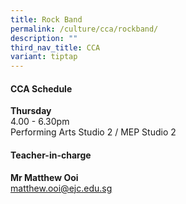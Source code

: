 ```yaml
---
title: Rock Band
permalink: /culture/cca/rockband/
description: ""
third_nav_title: CCA
variant: tiptap
---
```

<h4><strong>CCA Schedule</strong></h4>
<p><strong>Thursday</strong>
<br>4.00&nbsp;- 6.30pm
<br>Performing Arts Studio 2 / MEP Studio 2</p>
<p></p>
<h4><strong>Teacher-in-charge</strong></h4>
<p><strong>Mr Matthew Ooi</strong>
<br><a href="mailto:matthew.ooi@ejc.edu.sg" rel="noopener nofollow" target="_blank">matthew.ooi@ejc.edu.sg</a>
</p>